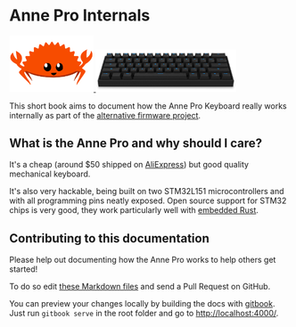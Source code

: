 Anne Pro Internals
==================

<a href="https://github.com/ah-/anne-key"><img src="images/ferris.png" width=30%/> <img src="images/anne.jpg" width=50%/></a>

This short book aims to document how the Anne Pro Keyboard really works internally as part of the [alternative firmware project](https://github.com/ah-/anne-key).

What is the Anne Pro and why should I care?
-------------------------------------------

It's a cheap (around $50 shipped on [AliExpress](https://www.aliexpress.com/item/Original-Techhunter-Anne-pro-Wireless-Bluetooth-Mechanical-Keyboard-with-RGB-Backlit-Gaming-Keyboard-61-Keys-Teclado/32821909053.html)) but good quality mechanical keyboard.

It's also very hackable, being built on two STM32L151 microcontrollers and with all programming pins neatly exposed. Open source support for STM32 chips is very good, they work particularly well with [embedded Rust](http://blog.japaric.io/quickstart/).

Contributing to this documentation
----------------------------------

Please help out documenting how the Anne Pro works to help others get started!

To do so edit [these Markdown files](https://github.com/ah-/anne-key/tree/master/docs) and send a Pull Request on GitHub.

You can preview your changes locally by building the docs with [gitbook](https://github.com/GitbookIO/gitbook).
Just run `gitbook serve` in the root folder and go to [http://localhost:4000/](http://localhost:4000/).
